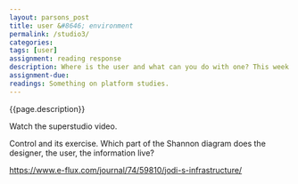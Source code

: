 ```yaml
---  
layout: parsons_post  
title: user &#8646; environment  
permalink: /studio3/  
categories:   
tags: [user]
assignment: reading response
description: Where is the user and what can you do with one? This week we will explore the concept of communication, the relationship between the user and the environment, platform or website, and what it means for designers. 
assignment-due:
readings: Something on platform studies. 
---  
```


{{page.description}}

Watch the superstudio video.

Control and its exercise. Which part of the Shannon diagram does the designer, the user, the information live?

https://www.e-flux.com/journal/74/59810/jodi-s-infrastructure/

